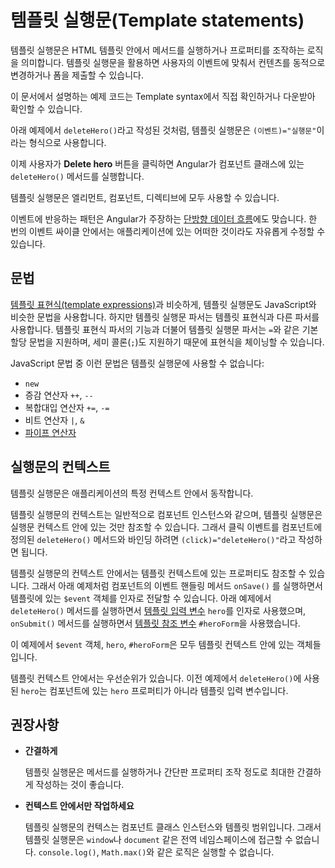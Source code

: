 <!--
# Template statements
-->
# 템플릿 실행문(Template statements)

<!--
Template statements are methods or properties that you can use in your HTML to respond to user events.
With template statements, your application can engage users through actions such as displaying dynamic content or submitting forms.

<div class="alert is-helpful">

See the <live-example name="template-syntax">Template syntax</live-example> for
the syntax and code snippets in this guide.

</div>

In the following example, the template statement `deleteHero()` appears in quotes to the right of the `=`&nbsp;symbol as in `(event)="statement"`.

<code-example path="template-syntax/src/app/app.component.html" region="context-component-statement" header="src/app/app.component.html"></code-example>

When the user clicks the **Delete hero** button, Angular calls the `deleteHero()` method in the component class.

You can use template statements with elements, components, or directives in response to events.

<div class="alert is-helpful">

Responding to events is an aspect of Angular's [unidirectional data flow](guide/glossary#unidirectional-data-flow).
You can change anything in your application during a single event loop.

</div>
-->
템플릿 실행문은 HTML 템플릿 안에서 메서드를 실행하거나 프로퍼티를 조작하는 로직을 의미합니다.
템플릿 실행문을 활용하면 사용자의 이벤트에 맞춰서 컨텐츠를 동적으로 변경하거나 폼을 제출할 수 있습니다.

<div class="alert is-helpful">

이 문서에서 설명하는 예제 코드는 <live-example name="template-syntax">Template syntax</live-example>에서 직접 확인하거나 다운받아 확인할 수 있습니다.

</div>

아래 예제에서 `deleteHero()`라고 작성된 것처럼, 템플릿 실행문은 `(이벤트)="실행문"`이라는 형식으로 사용합니다.

<code-example path="template-syntax/src/app/app.component.html" region="context-component-statement" header="src/app/app.component.html"></code-example>

이제 사용자가 **Delete hero** 버튼을 클릭하면 Angular가 컴포넌트 클래스에 있는 `deleteHero()` 메서드를 실행합니다.

템플릿 실행문은 엘리먼트, 컴포넌트, 디렉티브에 모두 사용할 수 있습니다.

<div class="alert is-helpful">

이벤트에 반응하는 패턴은 Angular가 주장하는 [단방향 데이터 흐름](guide/glossary#unidirectional-data-flow)에도 맞습니다.
한 번의 이벤트 싸이클 안에서는 애플리케이션에 있는 어떠한 것이라도 자유롭게 수정할 수 있습니다.

</div>


<!--
## Syntax
-->
## 문법

<!--
Like [template expressions](guide/interpolation), template statements use a language that looks like JavaScript.
However, the parser for template statements differs from the parser for template expressions.
In addition, the template statements parser specifically supports both basic assignment, `=`, and chaining expressions with semicolons, `;`.

The following JavaScript and template expression syntax is not allowed:

* `new`
* increment and decrement operators, `++` and `--`
* operator assignment, such as `+=` and `-=`
* the bitwise operators, such as `|` and `&`
* the [pipe operator](guide/pipes)
-->
[템플릿 표현식(template expressions)](guide/interpolation)과 비슷하게, 템플릿 실행문도 JavaScript와 비슷한 문법을 사용합니다.
하지만 템플릿 실행문 파서는 템플릿 표현식과 다른 파서를 사용합니다.
템플릿 표현식 파서의 기능과 더불어 템플릿 실행문 파서는 `=`와 같은 기본 할당 문법을 지원하며, 세미 콜론(`;`)도 지원하기 때문에 표현식을 체이닝할 수 있습니다.

JavaScript 문법 중 이런 문법은 템플릿 실행문에 사용할 수 없습니다:

* `new`
* 증감 연산자 `++`, `--`
* 복합대입 연산자 `+=`, `-=`
* 비트 연산자 `|`, `&`
* [파이프 연산자](guide/pipes)


<!--
## Statement context
-->
## 실행문의 컨텍스트

<!--
Statements have a context&mdash;a particular part of the application to which the statement belongs.

Statements can refer only to what's in the statement context, which is typically the component instance.
For example, `deleteHero()` of `(click)="deleteHero()"` is a method of the component in the following snippet.

<code-example path="template-syntax/src/app/app.component.html" region="context-component-statement" header="src/app/app.component.html"></code-example>

The statement context may also refer to properties of the template's own context.
In the following example, the component's event handling method, `onSave()` takes the template's own `$event` object as an argument.
On the next two lines, the `deleteHero()` method takes a [template input variable](guide/structural-directives#shorthand), `hero`, and `onSubmit()` takes a [template reference variable](guide/template-reference-variables), `#heroForm`.

<code-example path="template-syntax/src/app/app.component.html" region="context-var-statement" header="src/app/app.component.html"></code-example>

In this example, the context of the `$event` object, `hero`, and `#heroForm` is the template.

Template context names take precedence over component context names.
In the preceding `deleteHero(hero)`, the `hero` is the template input variable, not the component's `hero` property.
-->
템플릿 실행문은 애플리케이션의 특정 컨텍스트 안에서 동작합니다.

템플릿 실행문의 컨텍스트는 일반적으로 컴포넌트 인스턴스와 같으며, 템플릿 실행문은 실행문 컨텍스트 안에 있는 것만 참조할 수 있습니다.
그래서 클릭 이벤트를 컴포넌트에 정의된 `deleteHero()` 메서드와 바인딩 하려면 `(click)="deleteHero()"`라고 작성하면 됩니다.

<code-example path="template-syntax/src/app/app.component.html" region="context-component-statement" header="src/app/app.component.html"></code-example>

템플릿 실행문의 컨텍스트 안에서는 템플릿 컨텍스트에 있는 프로퍼티도 참조할 수 있습니다.
그래서 아래 예제처럼 컴포넌트의 이벤트 핸들링 메서드 `onSave()` 를 실행하면서 템플릿에 있는 `$event` 객체를 인자로 전달할 수 있습니다.
아래 예제에서 `deleteHero()` 메서드를 실행하면서 [템플릿 입력 변수](guide/structural-directives#shorthand) `hero`를 인자로 사용했으며, `onSubmit()` 메서드를 실행하면서 [템플릿 참조 변수](guide/template-reference-variables) `#heroForm`을 사용했습니다.

<code-example path="template-syntax/src/app/app.component.html" region="context-var-statement" header="src/app/app.component.html"></code-example>

이 예제에서 `$event` 객체, `hero`, `#heroForm`은 모두 템플릿 컨텍스트 안에 있는 객체들입니다.

템플릿 컨텍스트 안에서는 우선순위가 있습니다.
이전 예제에서 `deleteHero()`에 사용된 `hero`는 컴포넌트에 있는 `hero` 프로퍼티가 아니라 템플릿 입력 변수입니다.


<!--
## Statement best practices
-->
## 권장사항

<!--
* **Conciseness**

  Keep template statements minimal by using method calls or basic property assignments.

* **Work within the context**

  The context of a template statement can be the component class instance or the template.
  Because of this, template statements cannot refer to anything in the global namespace such as `window` or `document`.
  For example, template statements can't call `console.log()` or `Math.max()`.
-->
* **간결하게**

  템플릿 실행문은 메서드를 실행하거나 간단판 프로퍼티 조작 정도로 최대한 간결하게 작성하는 것이 좋습니다.

* **컨텍스트 안에서만 작업하세요**

  템플릿 실행문의 컨텍스는 컴포넌트 클래스 인스턴스와 템플릿 범위입니다.
  그래서 템플릿 실행문은 `window`나 `document` 같은 전역 네임스페이스에 접근할 수 없습니다.
  `console.log()`, `Math.max()`와 같은 로직은 실행할 수 없습니다.
